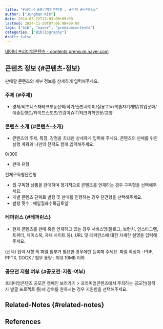 ```yaml
---
title: "#네이버 #프리미엄콘텐츠 : #수익 #비지니스"
author: ["Junghan Kim"]
date: 2024-05-22T11:03:00+09:00
lastmod: 2024-11-20T07:06:08+09:00
tags: ["bib", "naver", "premiumcontents"]
categories: ["Bibliography"]
draft: false
---
```


[네이버 프리미엄콘텐츠 - contents.premium.naver.com](https://contents.premium.naver.com/)


## 콘텐츠 정보 {#콘텐츠-정보}

판매할 콘텐츠의 세부 정보를 상세하게 입력해주세요.


### 주제 {#주제}

-   경제/비즈니스재테크부동산책/작가/출판사취미/실용교육/학습자기개발/취업문화/예술트렌드/라이프스포츠/건강이슈IT/테크과학인문/교양


### 콘텐츠 소개 {#콘텐츠-소개}

-   콘텐츠의 주제, 특징, 강점을 최대한 상세하게 입력해 주세요. 콘텐츠의 판매를 위한 실행 계획과 나만의 전략도 함께 입력해주세요.

0/300

-   판매 유형

전체구독형단건형

-   월 구독형 상품을 판매하며 정기적으로 콘텐츠를 연재하는 경우 구독형을 선택해주세요.
-   개별 콘텐츠 단위로 발행 및 판매를 진행하는 경우 단건형을 선택해주세요.
-   발행 횟수 : 매일월화수목금토일


### 레퍼런스 {#레퍼런스}

-   현재 콘텐츠를 판매 혹은 연재하고 있는 경우 서비스명(블로그, 브런치, 인스타그램, 트위터, 페이스북, 자체 사이트 등), URL 및 레퍼런스에 대한 자세한 설명을 입력해주세요.

(선택) 입력 사항 외 파일 첨부가 필요한 경우에만 등록해 주세요. 파일 확장자 : PDF, PPTX, DOCX / 첨부 용량 : 최대 10MB 이하


### 공모전 지원 여부 {#공모전-지원-여부}

프리미엄콘텐츠 공모전 캠페인 보러가기 &gt; 프리미엄콘텐츠에서 주최하는 공모전(창작자 발굴 프로젝트 등)에 참여를 원하시는 경우 지원함을 선택해주세요.


## Related-Notes {#related-notes}

## References

<style>.csl-entry{text-indent: -1.5em; margin-left: 1.5em;}</style><div class="csl-bib-body">
</div>
